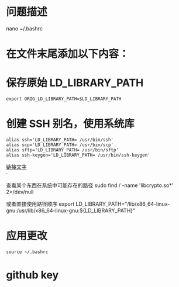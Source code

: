 # 问题描述


nano ~/.bashrc

# 在文件末尾添加以下内容：
# 保存原始 LD_LIBRARY_PATH
```
export ORIG_LD_LIBRARY_PATH=$LD_LIBRARY_PATH
```

# 创建 SSH 别名，使用系统库
```
alias ssh='LD_LIBRARY_PATH= /usr/bin/ssh'
alias scp='LD_LIBRARY_PATH= /usr/bin/scp'
alias sftp='LD_LIBRARY_PATH= /usr/bin/sftp'
alias ssh-keygen='LD_LIBRARY_PATH= /usr/bin/ssh-keygen'
```

[链接文字](https://example.com)  
·

查看某个东西在系统中可能存在的路径
sudo find / -name 'libcrypto.so*' 2>/dev/null

或者直接使用路径顺序
export LD_LIBRARY_PATH="/lib/x86_64-linux-gnu:/usr/lib/x86_64-linux-gnu:${LD_LIBRARY_PATH}"

# 应用更改
`source ~/.bashrc`


# github key
